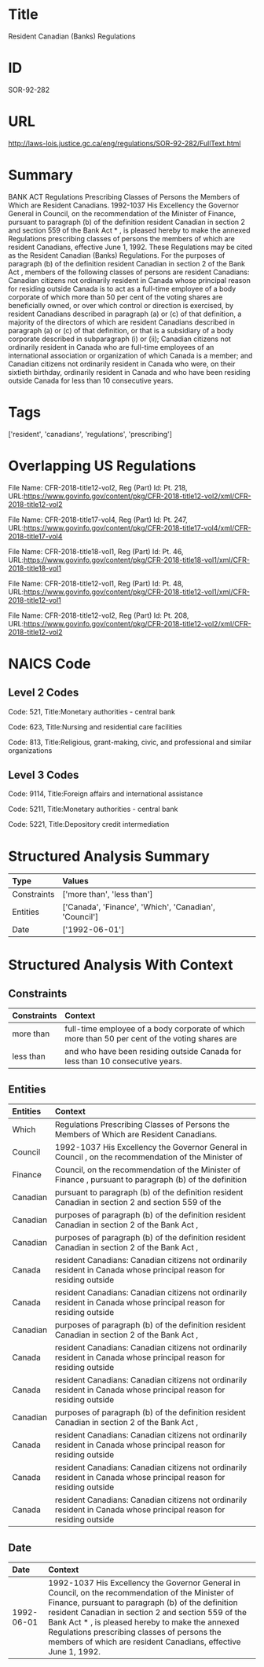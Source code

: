 # Title
Resident Canadian (Banks) Regulations


# ID
SOR-92-282

# URL
http://laws-lois.justice.gc.ca/eng/regulations/SOR-92-282/FullText.html


# Summary
BANK ACT Regulations Prescribing Classes of Persons the Members of Which are Resident Canadians.
1992-1037 His Excellency the Governor General in Council, on the recommendation of the Minister of Finance, pursuant to paragraph (b) of the definition  resident Canadian  in section 2 and section 559 of the  Bank Act * , is pleased hereby to make the annexed Regulations prescribing classes of persons the members of which are resident Canadians, effective June 1, 1992.
These Regulations may be cited as the  Resident Canadian (Banks) Regulations.
For the purposes of paragraph (b) of the definition  resident Canadian  in section 2 of the  Bank Act , members of the following classes of persons are resident Canadians: Canadian citizens not ordinarily resident in Canada whose principal reason for residing outside Canada is to act as a full-time employee of a body corporate of which more than 50 per cent of the voting shares are beneficially owned, or over which control or direction is exercised, by resident Canadians described in paragraph (a) or (c) of that definition, a majority of the directors of which are resident Canadians described in paragraph (a) or (c) of that definition, or that is a subsidiary of a body corporate described in subparagraph (i) or (ii); Canadian citizens not ordinarily resident in Canada who are full-time employees of an international association or organization of which Canada is a member; and Canadian citizens not ordinarily resident in Canada who were, on their sixtieth birthday, ordinarily resident in Canada and who have been residing outside Canada for less than 10 consecutive years.


# Tags
['resident', 'canadians', 'regulations', 'prescribing']


# Overlapping US Regulations
File Name: CFR-2018-title12-vol2, Reg (Part) Id: Pt. 218, URL:https://www.govinfo.gov/content/pkg/CFR-2018-title12-vol2/xml/CFR-2018-title12-vol2

File Name: CFR-2018-title17-vol4, Reg (Part) Id: Pt. 247, URL:https://www.govinfo.gov/content/pkg/CFR-2018-title17-vol4/xml/CFR-2018-title17-vol4

File Name: CFR-2018-title18-vol1, Reg (Part) Id: Pt. 46, URL:https://www.govinfo.gov/content/pkg/CFR-2018-title18-vol1/xml/CFR-2018-title18-vol1

File Name: CFR-2018-title12-vol1, Reg (Part) Id: Pt. 48, URL:https://www.govinfo.gov/content/pkg/CFR-2018-title12-vol1/xml/CFR-2018-title12-vol1

File Name: CFR-2018-title12-vol2, Reg (Part) Id: Pt. 208, URL:https://www.govinfo.gov/content/pkg/CFR-2018-title12-vol2/xml/CFR-2018-title12-vol2




# NAICS Code
## Level 2 Codes
Code: 521, Title:Monetary authorities - central bank

Code: 623, Title:Nursing and residential care facilities

Code: 813, Title:Religious, grant-making, civic, and professional and similar organizations




## Level 3 Codes
Code: 9114, Title:Foreign affairs and international assistance

Code: 5211, Title:Monetary authorities - central bank

Code: 5221, Title:Depository credit intermediation







# Structured Analysis Summary
| Type        | Values                                                |
|:------------|:------------------------------------------------------|
| Constraints | ['more than', 'less than']                            |
| Entities    | ['Canada', 'Finance', 'Which', 'Canadian', 'Council'] |
| Date        | ['1992-06-01']                                        |


# Structured Analysis With Context
 


## Constraints
| Constraints   | Context                                                                                        |
|:--------------|:-----------------------------------------------------------------------------------------------|
| more than     | full-time employee of a body corporate of which more than 50 per cent of the voting shares are |
| less than     | and who have been residing outside Canada for less than  10 consecutive years.                 |


## Entities
| Entities   | Context                                                                                                              |
|:-----------|:---------------------------------------------------------------------------------------------------------------------|
| Which      | Regulations Prescribing Classes of Persons the Members of Which  are Resident Canadians.                             |
| Council    | 1992-1037 His Excellency the Governor General in  Council , on the recommendation of the Minister of                 |
| Finance    | Council, on the recommendation of the Minister of Finance , pursuant to paragraph (b) of the definition              |
| Canadian   | pursuant to paragraph (b) of the definition resident Canadian in section 2 and section 559 of the                    |
| Canadian   | purposes of paragraph (b) of the definition resident Canadian in section 2 of the Bank Act ,                         |
| Canadian   | purposes of paragraph (b) of the definition resident Canadian in section 2 of the Bank Act ,                         |
| Canada     | resident Canadians: Canadian citizens not ordinarily resident in Canada  whose principal reason for residing outside |
| Canada     | resident Canadians: Canadian citizens not ordinarily resident in Canada  whose principal reason for residing outside |
| Canadian   | purposes of paragraph (b) of the definition resident Canadian in section 2 of the Bank Act ,                         |
| Canada     | resident Canadians: Canadian citizens not ordinarily resident in Canada  whose principal reason for residing outside |
| Canada     | resident Canadians: Canadian citizens not ordinarily resident in Canada  whose principal reason for residing outside |
| Canadian   | purposes of paragraph (b) of the definition resident Canadian in section 2 of the Bank Act ,                         |
| Canada     | resident Canadians: Canadian citizens not ordinarily resident in Canada  whose principal reason for residing outside |
| Canada     | resident Canadians: Canadian citizens not ordinarily resident in Canada  whose principal reason for residing outside |
| Canada     | resident Canadians: Canadian citizens not ordinarily resident in Canada  whose principal reason for residing outside |


## Date
| Date       | Context                                                                                                                                                                                                                                                                                                                                                                             |
|:-----------|:------------------------------------------------------------------------------------------------------------------------------------------------------------------------------------------------------------------------------------------------------------------------------------------------------------------------------------------------------------------------------------|
| 1992-06-01 | 1992-1037 His Excellency the Governor General in Council, on the recommendation of the Minister of Finance, pursuant to paragraph (b) of the definition  resident Canadian  in section 2 and section 559 of the  Bank Act * , is pleased hereby to make the annexed Regulations prescribing classes of persons the members of which are resident Canadians, effective June 1, 1992. |


